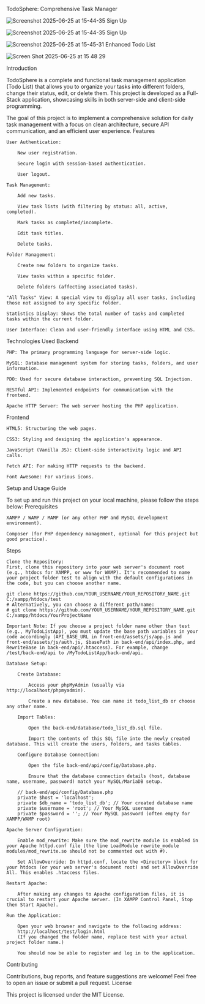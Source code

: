 TodoSphere: Comprehensive Task Manager

![Screenshot 2025-06-25 at 15-44-35 Sign Up](https://github.com/user-attachments/assets/f942c6ff-1aa9-4aa4-ba68-d00e377b05a2)

![Screenshot 2025-06-25 at 15-44-35 Sign Up](https://github.com/user-attachments/assets/07419868-6e96-4740-94a0-8c7a69ed2a7a)

![Screenshot 2025-06-25 at 15-45-31 Enhanced Todo List](https://github.com/user-attachments/assets/144adba5-d090-48ad-9740-5ab6490b4111)

![Screen Shot 2025-06-25 at 15 48 29](https://github.com/user-attachments/assets/5179480a-e701-4dbd-835c-94e5932e3b6f)

Introduction

TodoSphere is a complete and functional task management application (Todo List) that allows you to organize your tasks into different folders, change their status, edit, or delete them. This project is developed as a Full-Stack application, showcasing skills in both server-side and client-side programming.

The goal of this project is to implement a comprehensive solution for daily task management with a focus on clean architecture, secure API communication, and an efficient user experience.
Features

    User Authentication:

        New user registration.

        Secure login with session-based authentication.

        User logout.

    Task Management:

        Add new tasks.

        View task lists (with filtering by status: all, active, completed).

        Mark tasks as completed/incomplete.

        Edit task titles.

        Delete tasks.

    Folder Management:

        Create new folders to organize tasks.

        View tasks within a specific folder.

        Delete folders (affecting associated tasks).

    "All Tasks" View: A special view to display all user tasks, including those not assigned to any specific folder.

    Statistics Display: Shows the total number of tasks and completed tasks within the current folder.

    User Interface: Clean and user-friendly interface using HTML and CSS.

Technologies Used
Backend

    PHP: The primary programming language for server-side logic.

    MySQL: Database management system for storing tasks, folders, and user information.

    PDO: Used for secure database interaction, preventing SQL Injection.

    RESTful API: Implemented endpoints for communication with the frontend.

    Apache HTTP Server: The web server hosting the PHP application.

Frontend

    HTML5: Structuring the web pages.

    CSS3: Styling and designing the application's appearance.

    JavaScript (Vanilla JS): Client-side interactivity logic and API calls.

    Fetch API: For making HTTP requests to the backend.

    Font Awesome: For various icons.

Setup and Usage Guide

To set up and run this project on your local machine, please follow the steps below:
Prerequisites

    XAMPP / WAMP / MAMP (or any other PHP and MySQL development environment).

    Composer (for PHP dependency management, optional for this project but good practice).

Steps

    Clone the Repository:
    First, clone this repository into your web server's document root (e.g., htdocs for XAMPP, or www for WAMP). It's recommended to name your project folder test to align with the default configurations in the code, but you can choose another name.

    git clone https://github.com/YOUR_USERNAME/YOUR_REPOSITORY_NAME.git C:/xampp/htdocs/test
    # Alternatively, you can choose a different path/name:
    # git clone https://github.com/YOUR_USERNAME/YOUR_REPOSITORY_NAME.git C:/xampp/htdocs/YourProjectName

    Important Note: If you choose a project folder name other than test (e.g., MyTodoListApp), you must update the base path variables in your code accordingly (API_BASE_URL in front-end/assets/js/app.js and front-end/assets/js/auth.js, $basePath in back-end/api/index.php, and RewriteBase in back-end/api/.htaccess). For example, change /test/back-end/api to /MyTodoListApp/back-end/api.

    Database Setup:

        Create Database:

            Access your phpMyAdmin (usually via http://localhost/phpmyadmin).

            Create a new database. You can name it todo_list_db or choose any other name.

        Import Tables:

            Open the back-end/database/todo_list_db.sql file.

            Import the contents of this SQL file into the newly created database. This will create the users, folders, and tasks tables.

        Configure Database Connection:

            Open the file back-end/api/config/Database.php.

            Ensure that the database connection details (host, database name, username, password) match your MySQL/MariaDB setup.

        // back-end/api/config/Database.php
        private $host = 'localhost';
        private $db_name = 'todo_list_db'; // Your created database name
        private $username = 'root'; // Your MySQL username
        private $password = ''; // Your MySQL password (often empty for XAMPP/WAMP root)

    Apache Server Configuration:

        Enable mod_rewrite: Make sure the mod_rewrite module is enabled in your Apache httpd.conf file (the line LoadModule rewrite_module modules/mod_rewrite.so should not be commented out with #).

        Set AllowOverride: In httpd.conf, locate the <Directory> block for your htdocs (or your web server's document root) and set AllowOverride All. This enables .htaccess files.

    Restart Apache:

        After making any changes to Apache configuration files, it is crucial to restart your Apache server. (In XAMPP Control Panel, Stop then Start Apache).

    Run the Application:

        Open your web browser and navigate to the following address:
        http://localhost/test/login.html
        (If you changed the folder name, replace test with your actual project folder name.)

        You should now be able to register and log in to the application.

Contributing

Contributions, bug reports, and feature suggestions are welcome! Feel free to open an issue or submit a pull request.
License

This project is licensed under the MIT License.


